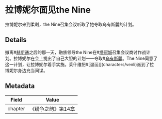 # 拉博妮尔面见the Nine
拉博妮尔来到柔刹，the Nine召集会议听取了她夺取乌有斯麓的计划。

## Details
撤离#[赫斯通](locations/hearthstone)之后的那一天，融族领导the Nine在#[塔冠城](locations/kholinar)召集会议商讨作战计划。拉博妮尔在会上提出了自己大胆的计划——夺取#[乌有斯麓](locations/urithiru)。The Nine同意了这一计划，让拉博妮尔着手实施。莱什维把#[温丽]](characters/venli)派到了拉博妮尔身边充当间谍。

## Metadata
| Field | Value |
| ----- | ----- |
| chapter | 《纷争之韵》第14章 |
